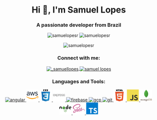 <h1 align="center"> Hi 👋, I'm Samuel Lopes</h1>
<h3 align="center">A passionate developer from Brazil</h3>

<div align=center>
  <div>
    <a>
      <img width=500 src="https://github-readme-stats.vercel.app/api/top-langs/?username=samuelopesr&layout=compact&theme=radical" alt="samuelopesr">
    </a>
    <a>
      <img width=500 src="https://github-readme-stats.vercel.app/api?username=samuelopesr&show_icons=true&theme=radical" alt="samuelopesr">
    </a>
  </div>
  <div>
    <p><img width=500 align="center" src="https://github-readme-streak-stats.herokuapp.com/?user=samuelopesr&theme=radical" alt="samuelopesr" /></p>
  </div>
</div>

<div>
<h3 align="center">Connect with me:</h3>
<p align="center">
<a target="_blank" href="https://discord.gg/8w4p6EKT">
  <img align="center" src="https://img.shields.io/badge/Discord-7289DA?style=for-the-badge&logo=discord&logoColor=white" alt="_samuellopes"/>
</a>
<a target="_blank" align="center" href="www.linkedin.com/in/samuel-lopes-00a4a8213" target="blank">
  <img align="center" src="https://raw.githubusercontent.com/rahuldkjain/github-profile-readme-generator/master/src/images/icons/Social/linked-in-alt.svg" alt="samuel lopes" height="30" width="40" />
</a>
</p>
  
</div>

<div>
  <h3 align="center">Languages and Tools:</h3>
  <p align="center"> <a href="https://angular.io" target="_blank" rel="noreferrer"> <img src="https://angular.io/assets/images/logos/angular/angular.svg" alt="angular" width="40" height="40"/> </a> <a href="https://aws.amazon.com" target="_blank" rel="noreferrer"> <img src="https://raw.githubusercontent.com/devicons/devicon/master/icons/amazonwebservices/amazonwebservices-original-wordmark.svg" alt="aws" width="40" height="40"/> </a> <a href="https://www.w3schools.com/css/" target="_blank" rel="noreferrer"> <img src="https://raw.githubusercontent.com/devicons/devicon/master/icons/css3/css3-original-wordmark.svg" alt="css3" width="40" height="40"/> </a> <a href="https://expressjs.com" target="_blank" rel="noreferrer"> <img src="https://raw.githubusercontent.com/devicons/devicon/master/icons/express/express-original-wordmark.svg" alt="express" width="40" height="40"/> </a> <a href="https://firebase.google.com/" target="_blank" rel="noreferrer"> <img src="https://www.vectorlogo.zone/logos/firebase/firebase-icon.svg" alt="firebase" width="40" height="40"/> </a> <a href="https://cloud.google.com" target="_blank" rel="noreferrer"> <img src="https://www.vectorlogo.zone/logos/google_cloud/google_cloud-icon.svg" alt="gcp" width="40" height="40"/> </a> <a href="https://git-scm.com/" target="_blank" rel="noreferrer"> <img src="https://www.vectorlogo.zone/logos/git-scm/git-scm-icon.svg" alt="git" width="40" height="40"/> </a> <a href="https://www.w3.org/html/" target="_blank" rel="noreferrer"> <img src="https://raw.githubusercontent.com/devicons/devicon/master/icons/html5/html5-original-wordmark.svg" alt="html5" width="40" height="40"/> </a> <a href="https://developer.mozilla.org/en-US/docs/Web/JavaScript" target="_blank" rel="noreferrer"> <img src="https://raw.githubusercontent.com/devicons/devicon/master/icons/javascript/javascript-original.svg" alt="javascript" width="40" height="40"/> </a> <a href="https://www.mongodb.com/" target="_blank" rel="noreferrer"> <img src="https://raw.githubusercontent.com/devicons/devicon/master/icons/mongodb/mongodb-original-wordmark.svg" alt="mongodb" width="40" height="40"/> </a> <a href="https://nodejs.org" target="_blank" rel="noreferrer"> <img src="https://raw.githubusercontent.com/devicons/devicon/master/icons/nodejs/nodejs-original-wordmark.svg" alt="nodejs" width="40" height="40"/> </a> <a href="https://sass-lang.com" target="_blank" rel="noreferrer"> <img src="https://raw.githubusercontent.com/devicons/devicon/master/icons/sass/sass-original.svg" alt="sass" width="40" height="40"/> </a> <a href="https://www.typescriptlang.org/" target="_blank" rel="noreferrer"> <img src="https://raw.githubusercontent.com/devicons/devicon/master/icons/typescript/typescript-original.svg" alt="typescript" width="40" height="40"/> </a> </p>
</div>
